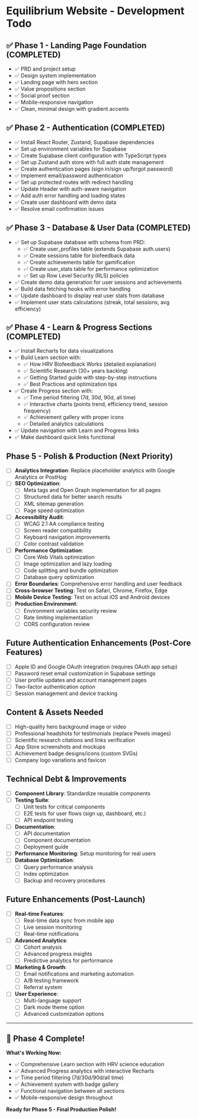 # Equilibrium Website - Development Todo

## ✅ Phase 1 - Landing Page Foundation (COMPLETED)
- ✅ PRD and project setup
- ✅ Design system implementation  
- ✅ Landing page with hero section
- ✅ Value propositions section
- ✅ Social proof section
- ✅ Mobile-responsive navigation
- ✅ Clean, minimal design with gradient accents

## ✅ Phase 2 - Authentication (COMPLETED)
- ✅ Install React Router, Zustand, Supabase dependencies
- ✅ Set up environment variables for Supabase
- ✅ Create Supabase client configuration with TypeScript types
- ✅ Set up Zustand auth store with full auth state management
- ✅ Create authentication pages (sign in/sign up/forgot password)
- ✅ Implement email/password authentication
- ✅ Set up protected routes with redirect handling
- ✅ Update Header with auth-aware navigation
- ✅ Add auth error handling and loading states
- ✅ Create user dashboard with demo data
- ✅ Resolve email confirmation issues

## ✅ Phase 3 - Database & User Data (COMPLETED)
- ✅ Set up Supabase database with schema from PRD:
  - ✅ Create user_profiles table (extends Supabase auth.users)
  - ✅ Create sessions table for biofeedback data
  - ✅ Create achievements table for gamification
  - ✅ Create user_stats table for performance optimization
  - ✅ Set up Row Level Security (RLS) policies
- ✅ Create demo data generation for user sessions and achievements
- ✅ Build data fetching hooks with error handling
- ✅ Update dashboard to display real user stats from database
- ✅ Implement user stats calculations (streak, total sessions, avg efficiency)

## ✅ Phase 4 - Learn & Progress Sections (COMPLETED)
- ✅ Install Recharts for data visualizations
- ✅ Build Learn section with:
  - ✅ How HRV Biofeedback Works (detailed explanation)
  - ✅ Scientific Research (30+ years backing)
  - ✅ Getting Started guide with step-by-step instructions
  - ✅ Best Practices and optimization tips
- ✅ Create Progress section with:
  - ✅ Time period filtering (7d, 30d, 90d, all time)
  - ✅ Interactive charts (points trend, efficiency trend, session frequency)
  - ✅ Achievement gallery with proper icons
  - ✅ Detailed analytics calculations
- ✅ Update navigation with Learn and Progress links
- ✅ Make dashboard quick links functional

## Phase 5 - Polish & Production (Next Priority)
- [ ] **Analytics Integration**: Replace placeholder analytics with Google Analytics or PostHog
- [ ] **SEO Optimization**: 
  - [ ] Meta tags and Open Graph implementation for all pages
  - [ ] Structured data for better search results
  - [ ] XML sitemap generation
  - [ ] Page speed optimization
- [ ] **Accessibility Audit**: 
  - [ ] WCAG 2.1 AA compliance testing
  - [ ] Screen reader compatibility
  - [ ] Keyboard navigation improvements
  - [ ] Color contrast validation
- [ ] **Performance Optimization**:
  - [ ] Core Web Vitals optimization
  - [ ] Image optimization and lazy loading
  - [ ] Code splitting and bundle optimization
  - [ ] Database query optimization
- [ ] **Error Boundaries**: Comprehensive error handling and user feedback
- [ ] **Cross-browser Testing**: Test on Safari, Chrome, Firefox, Edge
- [ ] **Mobile Device Testing**: Test on actual iOS and Android devices
- [ ] **Production Environment**: 
  - [ ] Environment variables security review
  - [ ] Rate limiting implementation
  - [ ] CORS configuration review

## Future Authentication Enhancements (Post-Core Features)
- [ ] Apple ID and Google OAuth integration (requires OAuth app setup)
- [ ] Password reset email customization in Supabase settings
- [ ] User profile updates and account management pages
- [ ] Two-factor authentication option
- [ ] Session management and device tracking

## Content & Assets Needed
- [ ] High-quality hero background image or video
- [ ] Professional headshots for testimonials (replace Pexels images)
- [ ] Scientific research citations and links verification
- [ ] App Store screenshots and mockups
- [ ] Achievement badge designs/icons (custom SVGs)
- [ ] Company logo variations and favicon

## Technical Debt & Improvements
- [ ] **Component Library**: Standardize reusable components
- [ ] **Testing Suite**:
  - [ ] Unit tests for critical components
  - [ ] E2E tests for user flows (sign up, dashboard, etc.)
  - [ ] API endpoint testing
- [ ] **Documentation**: 
  - [ ] API documentation
  - [ ] Component documentation
  - [ ] Deployment guide
- [ ] **Performance Monitoring**: Setup monitoring for real users
- [ ] **Database Optimization**:
  - [ ] Query performance analysis
  - [ ] Index optimization
  - [ ] Backup and recovery procedures

## Future Enhancements (Post-Launch)
- [ ] **Real-time Features**:
  - [ ] Real-time data sync from mobile app
  - [ ] Live session monitoring
  - [ ] Real-time notifications
- [ ] **Advanced Analytics**:
  - [ ] Cohort analysis
  - [ ] Advanced progress insights
  - [ ] Predictive analytics for performance
- [ ] **Marketing & Growth**:
  - [ ] Email notifications and marketing automation
  - [ ] A/B testing framework
  - [ ] Referral system
- [ ] **User Experience**:
  - [ ] Multi-language support
  - [ ] Dark mode theme option
  - [ ] Advanced customization options

---

## 🎉 Phase 4 Complete! 

**What's Working Now:**
- ✅ Comprehensive Learn section with HRV science education
- ✅ Advanced Progress analytics with interactive Recharts
- ✅ Time period filtering (7d/30d/90d/all time)
- ✅ Achievement system with badge gallery
- ✅ Functional navigation between all sections
- ✅ Mobile-responsive design throughout

**Ready for Phase 5 - Final Production Polish!**
